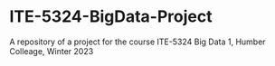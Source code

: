 # ITE-5324-BigData-Project
A repository of a project for the course ITE-5324 Big Data 1, Humber Colleage, Winter 2023
